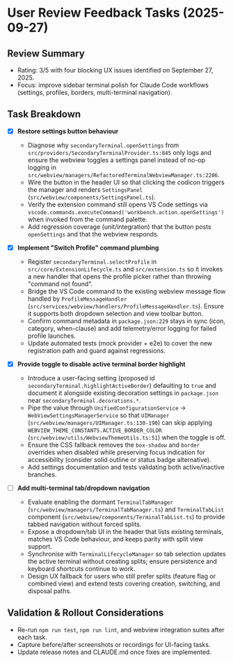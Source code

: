# User Review Feedback Tasks (2025-09-27)

## Review Summary

- Rating: 3/5 with four blocking UX issues identified on September 27, 2025.
- Focus: improve sidebar terminal polish for Claude Code workflows (settings, profiles, borders, multi-terminal navigation).

## Task Breakdown

- [x] **Restore settings button behaviour**
  - Diagnose why `secondaryTerminal.openSettings` from `src/providers/SecondaryTerminalProvider.ts:845` only logs and ensure the webview toggles a settings panel instead of no-op logging in `src/webview/managers/RefactoredTerminalWebviewManager.ts:2206`.
  - Wire the button in the header UI so that clicking the codicon triggers the manager and renders `SettingsPanel` (`src/webview/components/SettingsPanel.ts`).
  - Verify the extension command still opens VS Code settings via `vscode.commands.executeCommand('workbench.action.openSettings')` when invoked from the command palette.
  - Add regression coverage (unit/integration) that the button posts `openSettings` and that the webview responds.

- [x] **Implement "Switch Profile" command plumbing**
  - Register `secondaryTerminal.selectProfile` in `src/core/ExtensionLifecycle.ts` and `src/extension.ts` so it invokes a new handler that opens the profile picker rather than throwing "command not found".
  - Bridge the VS Code command to the existing webview message flow handled by `ProfileMessageHandler` (`src/services/webview/handlers/ProfileMessageHandler.ts`). Ensure it supports both dropdown selection and view toolbar button.
  - Confirm command metadata in `package.json:229` stays in sync (icon, category, when-clause) and add telemetry/error logging for failed profile launches.
  - Update automated tests (mock provider + e2e) to cover the new registration path and guard against regressions.

- [x] **Provide toggle to disable active terminal border highlight**
  - Introduce a user-facing setting (proposed id `secondaryTerminal.highlightActiveBorder`) defaulting to `true` and document it alongside existing decoration settings in `package.json` near `secondaryTerminal.decorations.*`.
  - Pipe the value through `UnifiedConfigurationService` → `WebViewSettingsManagerService` so that `UIManager` (`src/webview/managers/UIManager.ts:130-190`) can skip applying `WEBVIEW_THEME_CONSTANTS.ACTIVE_BORDER_COLOR` (`src/webview/utils/WebviewThemeUtils.ts:51`) when the toggle is off.
  - Ensure the CSS fallback removes the `box-shadow` and `border` overrides when disabled while preserving focus indication for accessibility (consider solid outline or status badge alternative).
  - Add settings documentation and tests validating both active/inactive branches.

- [ ] **Add multi-terminal tab/dropdown navigation**
  - Evaluate enabling the dormant `TerminalTabManager` (`src/webview/managers/TerminalTabManager.ts`) and `TerminalTabList` component (`src/webview/components/TerminalTabList.ts`) to provide tabbed navigation without forced splits.
  - Expose a dropdown/tab UI in the header that lists existing terminals, matches VS Code behaviour, and keeps parity with split view support.
  - Synchronise with `TerminalLifecycleManager` so tab selection updates the active terminal without creating splits; ensure persistence and keyboard shortcuts continue to work.
  - Design UX fallback for users who still prefer splits (feature flag or combined view) and extend tests covering creation, switching, and disposal paths.

## Validation & Rollout Considerations

- Re-run `npm run test`, `npm run lint`, and webview integration suites after each task.
- Capture before/after screenshots or recordings for UI-facing tasks.
- Update release notes and CLAUDE.md once fixes are implemented.
